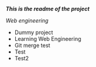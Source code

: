 ***This is the readme of the project***

*Web engineering*

- Dummy project 
- Learning Web Engineering 
- Git merge test
- Test
- Test2








